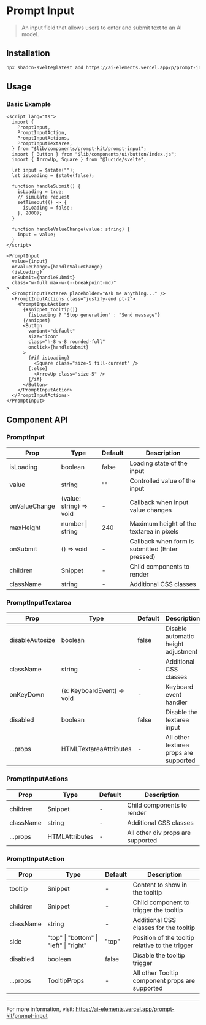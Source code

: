 # Prompt Input

> An input field that allows users to enter and submit text to an AI model.

## Installation

```bash
npx shadcn-svelte@latest add https://ai-elements.vercel.app/p/prompt-input.json
```

## Usage

### Basic Example

```svelte
<script lang="ts">
  import {
    PromptInput,
    PromptInputAction,
    PromptInputActions,
    PromptInputTextarea,
  } from "$lib/components/prompt-kit/prompt-input";
  import { Button } from "$lib/components/ui/button/index.js";
  import { ArrowUp, Square } from "@lucide/svelte";

  let input = $state("");
  let isLoading = $state(false);

  function handleSubmit() {
    isLoading = true;
    // simulate request
    setTimeout(() => {
      isLoading = false;
    }, 2000);
  }

  function handleValueChange(value: string) {
    input = value;
  }
</script>

<PromptInput
  value={input}
  onValueChange={handleValueChange}
  {isLoading}
  onSubmit={handleSubmit}
  class="w-full max-w-(--breakpoint-md)"
>
  <PromptInputTextarea placeholder="Ask me anything..." />
  <PromptInputActions class="justify-end pt-2">
    <PromptInputAction>
      {#snippet tooltip()}
        {isLoading ? "Stop generation" : "Send message"}
      {/snippet}
      <Button
        variant="default"
        size="icon"
        class="h-8 w-8 rounded-full"
        onclick={handleSubmit}
      >
        {#if isLoading}
          <Square class="size-5 fill-current" />
        {:else}
          <ArrowUp class="size-5" />
        {/if}
      </Button>
    </PromptInputAction>
  </PromptInputActions>
</PromptInput>
```

## Component API

### PromptInput

| Prop          | Type                    | Default | Description                                     |
| ------------- | ----------------------- | ------- | ----------------------------------------------- |
| isLoading     | boolean                 | false   | Loading state of the input                      |
| value         | string                  | ""      | Controlled value of the input                   |
| onValueChange | (value: string) => void | -       | Callback when input value changes               |
| maxHeight     | number \| string        | 240     | Maximum height of the textarea in pixels        |
| onSubmit      | () => void              | -       | Callback when form is submitted (Enter pressed) |
| children      | Snippet                 | -       | Child components to render                      |
| className     | string                  | -       | Additional CSS classes                          |

### PromptInputTextarea

| Prop            | Type                       | Default | Description                            |
| --------------- | -------------------------- | ------- | -------------------------------------- |
| disableAutosize | boolean                    | false   | Disable automatic height adjustment    |
| className       | string                     | -       | Additional CSS classes                 |
| onKeyDown       | (e: KeyboardEvent) => void | -       | Keyboard event handler                 |
| disabled        | boolean                    | false   | Disable the textarea input             |
| ...props        | HTMLTextareaAttributes     | -       | All other textarea props are supported |

### PromptInputActions

| Prop      | Type                           | Default | Description                       |
| --------- | ------------------------------ | ------- | --------------------------------- |
| children  | Snippet                        | -       | Child components to render        |
| className | string                         | -       | Additional CSS classes            |
| ...props  | HTMLAttributes<HTMLDivElement> | -       | All other div props are supported |

### PromptInputAction

| Prop      | Type                                   | Default | Description                                     |
| --------- | -------------------------------------- | ------- | ----------------------------------------------- |
| tooltip   | Snippet                                | -       | Content to show in the tooltip                  |
| children  | Snippet                                | -       | Child component to trigger the tooltip          |
| className | string                                 | -       | Additional CSS classes for the tooltip          |
| side      | "top" \| "bottom" \| "left" \| "right" | "top"   | Position of the tooltip relative to the trigger |
| disabled  | boolean                                | false   | Disable the tooltip trigger                     |
| ...props  | TooltipProps                           | -       | All other Tooltip component props are supported |

---

For more information, visit: https://ai-elements.vercel.app/prompt-kit/prompt-input
